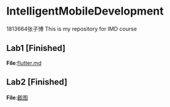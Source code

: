 # IntelligentMobileDevelopment
1813664张子博
This is my repository for IMD course

Lab1  [Finished]
--------
**File**:[flutter.md](https://github.com/zodiacVG/IntelligentMobileDevelopment/blob/master/flutter.md)  


Lab2 [Finished]
--------
**File**:[截图](https://github.com/zodiacVG/IntelligentMobileDevelopment/tree/master/lab2/%E6%88%AA%E5%9B%BE)
